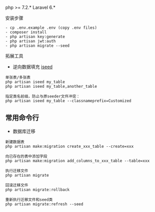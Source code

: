
php >= 7.2.* Laravel 6.*

安装步骤
~~~
- cp .env.example .env (copy .env files)
- composer install
- php artisan key:generate
- php artisan jwt:auth
- php artisan migrate --seed
~~~

拓展工具
- 逆向数据填充
[iseed](https://github.com/orangehill/iseed)
~~~ 
单张表/多张表
php artisan iseed my_table
php artisan iseed my_table,another_table

指定类名前缀，防止与原seeder文件冲突：
php artisan iseed my_table --classnameprefix=Customized
~~~


常用命令行
-
- 数据库迁移
~~~
新建数据表
php artisan make:migration create_xxx_table --create=xxx

向已存在的表中添加字段
php artisan make:migration add_columns_to_xxx_table --table=xxx

执行迁移文件
php artisan migrate

回滚迁移文件
php artisan migrate:rollback

重新执行迁移文件和seed类
php artisan migrate:refresh --seed
~~~
